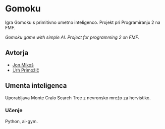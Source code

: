 # Gomoku
Igra Gomoku s primitivno umetno inteligenco. Projekt pri Programiranju 2 na FMF.


_Gomoku game with simple AI. Project for programming 2  on FMF._

## Avtorja
- [Jon Mikoš](https://github.com/MikosJon)
- [Urh Primožič](https://github.com/urhprimozic/)

## Umenta inteligenca

Uporabljava Monte Cralo Search Tree z nevronsko mrežo za hervistiko. 

### Učenje
Python, ai-gym.